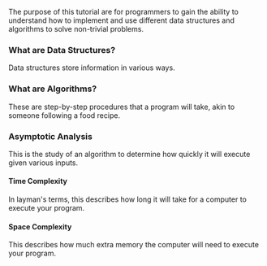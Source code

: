 The purpose of this tutorial are for programmers to gain the ability to understand how to implement and use different data structures and algorithms to solve non-trivial problems.

### What are Data Structures?
Data structures store information in various ways.

### What are Algorithms?
These are step-by-step procedures that a program will take, akin to someone following a food recipe.
### Asymptotic Analysis
This is the study of an algorithm to determine how quickly it will execute given various inputs.

#### Time Complexity
In layman's terms, this describes how long it will take for a computer to execute your program.
#### Space Complexity
This describes how much extra memory the computer will need to execute your program.
